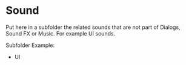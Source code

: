 # Sound

Put here in a subfolder the related sounds that are not part of Dialogs, Sound FX or Music. For example UI sounds.

Subfolder Example:

- UI